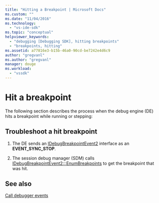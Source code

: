 ```yaml
---
title: "Hitting a Breakpoint | Microsoft Docs"
ms.custom: ""
ms.date: "11/04/2016"
ms.technology: 
  - "vs-ide-sdk"
ms.topic: "conceptual"
helpviewer_keywords: 
  - "debugging [Debugging SDK], hitting breakpoints"
  - "breakpoints, hitting"
ms.assetid: a77816e3-b15b-46a0-90cd-be7242e4d6c9
author: "gregvanl"
ms.author: "gregvanl"
manager: douge
ms.workload: 
  - "vssdk"
---
```

# Hit a breakpoint
The following section describes the process when the debug engine (DE) hits a breakpoint while running or stepping:  
  
## Troubleshoot a hit breakpoint  
  
1.  The DE sends an [IDebugBreakpointEvent2](../../extensibility/debugger/reference/idebugbreakpointevent2.md) interface as an **EVENT_SYNC_STOP**.  
  
2.  The session debug manager (SDM) calls [IDebugBreakpointEvent2:::EnumBreakpoints](../../extensibility/debugger/reference/idebugbreakpointevent2-enumbreakpoints.md) to get the breakpoint that was hit.  
  
## See also  
 [Call debugger events](../../extensibility/debugger/calling-debugger-events.md)
